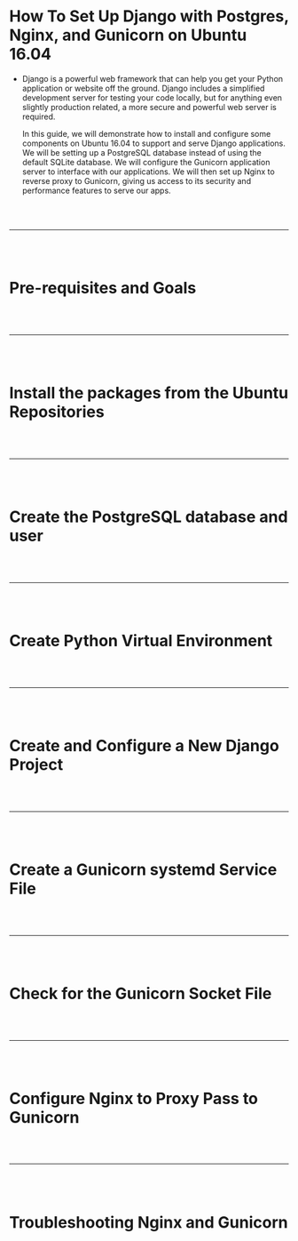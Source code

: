 # How To Set Up Django with Postgres, Nginx, and Gunicorn on Ubuntu 16.04

- Django is a powerful web framework that can help you get your Python application or website off the ground. Django includes a simplified development server for testing your code locally, but for anything even slightly production related, a more secure and powerful web server is required.

  In this guide, we will demonstrate how to install and configure some components on Ubuntu 16.04 to support and serve Django applications. We will be setting up a PostgreSQL database instead of using the default SQLite database. We will configure the Gunicorn application server to interface with our applications. We will then set up Nginx to reverse proxy to Gunicorn, giving us access to its security and performance features to serve our apps.

<br>
<br>

---

<br>
<br>

# Pre-requisites and Goals

<br>
<br>

---

<br>
<br>

# Install the packages from the Ubuntu Repositories

<br>
<br>

---

<br>
<br>

# Create the PostgreSQL database and user


<br>
<br>

---

<br>
<br>

# Create Python Virtual Environment

<br>
<Br>
  
---

<br>
<br>

# Create and Configure a New Django Project

<br>
<Br>
  
---

<br>
<br>

# Create a Gunicorn systemd Service File

<br>
<Br>
  
---

<br>
<br>

# Check for the Gunicorn Socket File

<br>
<Br>
  
---

<br>
<br>

# Configure Nginx to Proxy Pass to Gunicorn

<br>
<br>

---

<br>
<br>

# Troubleshooting Nginx and Gunicorn
